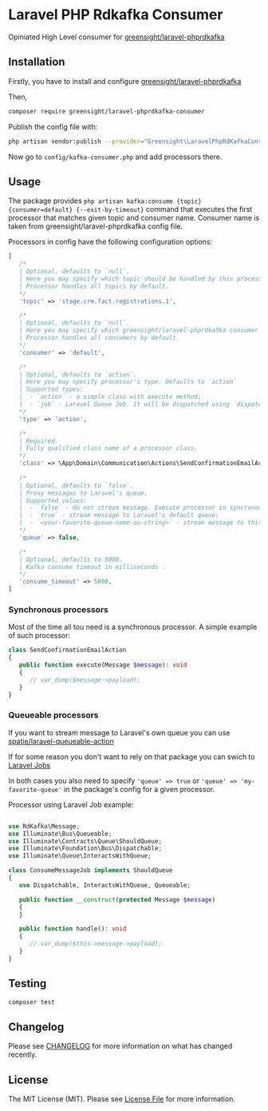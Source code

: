 # Laravel PHP Rdkafka Consumer

Opiniated High Level consumer for [greensight/laravel-phprdkafka](https://github.com/greensight/laravel-php-rdkafka)

## Installation

Firstly, you have to install and configure [greensight/laravel-phprdkafka](https://github.com/greensight/laravel-php-rdkafka)

Then,
```bash
composer require greensight/laravel-phprdkafka-consumer
```

Publish the config file with:
```bash
php artisan vendor:publish --provider="Greensight\LaravelPhpRdKafkaConsumer\LaravelPhpRdKafkaConsumerServiceProvider" --tag="kafka-consumer-config"
```

Now go to `config/kafka-consumer.php` and add processors there.

## Usage

The package provides `php artisan kafka:consume {topic} {consumer=default} {--exit-by-timeout}` command that executes the first processor that matches given topic and consumer name. Consumer name is taken from greensight/laravel-phprdkafka config file.

Processors in config have the following configuration options:

```php
[
   /*
   | Optional, defaults to `null`.
   | Here you may specify which topic should be handled by this processor.
   | Processor handles all topics by default.
   */
   'topic' => 'stage.crm.fact.registrations.1',

   /*
   | Optional, defaults to `null`.
   | Here you may specify which greensight/laravel-phprdkafka consumer should be handled by this processor.
   | Processor handles all consumers by default.
   */
   'consumer' => 'default',

   /*
   | Optional, defaults to `action`.
   | Here you may specify processor's type. Defaults to `action`
   | Supported types:
   |  - `action` - a simple class with execute method;
   |  - `job` - Laravel Queue Job. It will be dispatched using `dispatch` or `dispatchSync` method;
   */
   'type' => 'action',

   /*
   | Required.
   | Fully qualified class name of a processor class.
   */
   'class' => \App\Domain\Communication\Actions\SendConfirmationEmailAction::class,
   
   /*
   | Optional, defaults to `false`.
   | Proxy messages to Laravel's queue.
   | Supported values:
   |  - `false` - do not stream message. Execute processor in syncronous mode;
   |  - `true` - stream message to Laravel's default queue;
   |  - `<your-favorite-queue-name-as-string>` - stream message to this queue;
   */
   'queue' => false,

   /*
   | Optional, defaults to 5000.
   | Kafka consume timeout in milliseconds .
   */
   'consume_timeout' => 5000,
]

```
### Synchronous processors

Most of the time all tou need is a synchronous processor.
A simple example of such processor:

```php
class SendConfirmationEmailAction
{
   public function execute(Message $message): void
   {
      // var_dump($message->payload);
   }
}
```

### Queueable processors

If you want to stream message to Laravel's own queue you can use [spatie/laravel-queueable-action](https://github.com/spatie/laravel-queueable-action)  

If for some reason you don't want to rely on that package you can swich to [Laravel Jobs](https://laravel.com/docs/master/queues#class-structure)  

In both cases you also need to specify `'queue' => true` or `'queue' => 'my-favorite-queue'` in the package's config for a given processor.  

Processor using Laravel Job example:

```php

use RdKafka\Message;
use Illuminate\Bus\Queueable;
use Illuminate\Contracts\Queue\ShouldQueue;
use Illuminate\Foundation\Bus\Dispatchable;
use Illuminate\Queue\InteractsWithQueue;

class ConsumeMessageJob implements ShouldQueue
{
   use Dispatchable, InteractsWithQueue, Queueable;

   public function __construct(protected Message $message)
   {
   }

   public function handle(): void
   {
      // var_dump($this->message->payload);
   }
}

```

## Testing

```bash
composer test
```

## Changelog

Please see [CHANGELOG](CHANGELOG.md) for more information on what has changed recently.

## License

The MIT License (MIT). Please see [License File](LICENSE.md) for more information.
